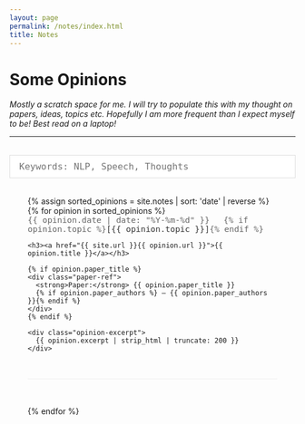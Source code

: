 ```yaml
---
layout: page
permalink: /notes/index.html
title: Notes
---
```


# Some Opinions

*Mostly a scratch space for me. I will try to populate this with my thought on papers, ideas, topics etc. Hopefully I am more frequent than I expect myself to be! Best read on a laptop!*

---

<div class="search-container">
  <input type="text" id="opinion-search" placeholder="Keywords: NLP, Speech, Thoughts" />
</div>

<div class="opinions-list" id="opinions-container">
  {% assign sorted_opinions = site.notes | sort: 'date' | reverse %}
  {% for opinion in sorted_opinions %}
  <div class="opinion-item" data-content="{{ opinion.title | downcase }} {{ opinion.content | strip_html | downcase }}">
    <div class="opinion-meta">
      <span class="opinion-date">{{ opinion.date | date: "%Y-%m-%d" }}</span>
      {% if opinion.topic %}<span class="opinion-topic">[{{ opinion.topic }}]</span>{% endif %}
    </div>
    
    <h3><a href="{{ site.url }}{{ opinion.url }}">{{ opinion.title }}</a></h3>
    
    {% if opinion.paper_title %}
    <div class="paper-ref">
      <strong>Paper:</strong> {{ opinion.paper_title }}
      {% if opinion.paper_authors %} — {{ opinion.paper_authors }}{% endif %}
    </div>
    {% endif %}
    
    <div class="opinion-excerpt">
      {{ opinion.excerpt | strip_html | truncate: 200 }}
    </div>
  </div>
  {% endfor %}
</div>

<style>
.search-container {
  margin: 2rem 0;
}

#opinion-search {
  width: 100%;
  max-width: 600px;
  padding: 10px 16px;
  font-size: 1rem;
  border: 1px solid #ddd;
  font-family: monospace;
}

.opinions-list {
  margin-top: 2rem;
  max-width: 1200px;
  margin-left: auto;
  margin-right: auto;
  padding: 0 2rem;
}

.opinion-item {
  margin-bottom: 3rem;
  padding-bottom: 2rem;
  border-bottom: 1px solid #eee;
}

.opinion-meta {
  font-family: monospace;
  font-size: 0.9rem;
  color: #666;
  margin-bottom: 0.5rem;
}

.opinion-date {
  margin-right: 1rem;
}

.opinion-topic {
  color: #333;
}

.opinion-item h3 {
  margin: 0.5rem 0;
  font-size: 1.2rem;
}

.opinion-item h3 a {
  color: #333;
  text-decoration: none;
}

.opinion-item h3 a:hover {
  text-decoration: underline;
}

.paper-ref {
  font-size: 0.95rem;
  color: #666;
  margin-bottom: 0.75rem;
  font-style: italic;
}

.opinion-excerpt {
  color: #555;
  line-height: 1.5;
}

.hidden {
  display: none;
}

@media (max-width: 768px) {
  .opinion-meta {
    font-size: 0.8rem;
  }
  
  .opinion-item h3 {
    font-size: 1.1rem;
  }
  
  .opinions-list {
    padding: 0 1rem;
  }
}
</style>

<script>
document.addEventListener('DOMContentLoaded', function() {
  const searchInput = document.getElementById('opinion-search');
  const opinionItems = document.querySelectorAll('.opinion-item');
  
  searchInput.addEventListener('input', function() {
    const searchTerm = this.value.toLowerCase().trim();
    
    opinionItems.forEach(item => {
      const content = item.dataset.content;
      
      if (searchTerm === '' || content.includes(searchTerm)) {
        item.classList.remove('hidden');
      } else {
        item.classList.add('hidden');
      }
    });
  });
});
</script>